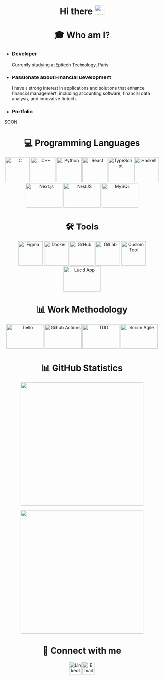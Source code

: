 <h1 align='center'>
  Hi there <img src="https://media.giphy.com/media/hvRJCLFzcasrR4ia7z/giphy.gif" width="30">
</h1>

<h1 align="center">
  🎓 Who am I?
</h1>

- ### Developer

  Currently studying at Epitech Technology, Paris
- ### Passionate about Financial Development

  I have a strong interest in applications and solutions that enhance financial management, including accounting software, financial data analysis, and innovative fintech.
- ### Portfolio
SOON

<h1 align="center">
  💻 Programming Languages
</h1>

<div align="center">
  <img src="https://cdn.jsdelivr.net/gh/devicons/devicon/icons/c/c-original.svg" alt="C" width="80" height="80"/> 
  <img src="https://cdn.jsdelivr.net/gh/devicons/devicon/icons/cplusplus/cplusplus-original.svg" alt="C++" width="80" height="80"/> 
  <img src="https://cdn.jsdelivr.net/gh/devicons/devicon/icons/python/python-original.svg" alt="Python" width="80" height="80"/>
  <img src="https://cdn.jsdelivr.net/gh/devicons/devicon/icons/react/react-original.svg" alt="React" width="80" height="80"/>
  <img src="https://cdn.jsdelivr.net/gh/devicons/devicon/icons/typescript/typescript-original.svg" alt="TypeScript" width="80" height="80"/>
  <img src="https://cdn.jsdelivr.net/gh/devicons/devicon/icons/haskell/haskell-original.svg" alt="Haskell" width="80" height="80"/>
  <img src="https://github.com/user-attachments/assets/3c9dba62-82bb-4916-8d1b-4c9ad26d88ca" alt="Next.js" width="120" height="80"/>
  <img src="https://github.com/user-attachments/assets/d672eb08-8e67-4a32-8f90-d9e3995a488c" alt="NestJS" width="120" height="80"/>
  <img src="https://github.com/user-attachments/assets/63a23a0c-185d-4e2b-aedd-0599da2a3224" alt="MySQL" width="120" height="80"/>
</div>

<h1 align="center">
  🛠️ Tools
</h1>

<div align="center">
  <img src="https://cdn.jsdelivr.net/gh/devicons/devicon/icons/figma/figma-original.svg" alt="Figma" width="80" height="80"/>
  <img src="https://cdn.jsdelivr.net/gh/devicons/devicon/icons/docker/docker-original.svg" alt="Docker" width="80" height="80"/>
  <img src="https://github.com/user-attachments/assets/db80d1f7-0342-43b1-aef8-4f5af842a7c8" alt="GitHub" width="80" height="80"/>
  <img src="https://cdn.jsdelivr.net/gh/devicons/devicon/icons/gitlab/gitlab-original.svg" alt="GitLab" width="80" height="80"/>
  <img src="https://github.com/user-attachments/assets/94c46b3f-d23a-4296-9902-a49f02e58c2e" alt="Custom Tool" width="80" height="80"/>
  <img src="https://github.com/user-attachments/assets/5175bd36-e635-4525-9bf0-8808bca15307" alt="Lucid App" width="120" height="80"/>
</div>

<h1 align="center">
  📊 Work Methodology
</h1>

<div align="center">
  <img src="https://github.com/user-attachments/assets/1c5b2ac3-5d10-4796-8673-388b6a8d4542" alt="Trello" width="120" height="80"/>
  <img src="https://github.com/user-attachments/assets/b6381d3e-cb0c-41d6-bce3-45f44ad4bf35" alt="Github Actions" width="120" height="80"/>
  <img src="https://github.com/user-attachments/assets/96d04a7f-2f15-4962-8464-a0ef7a50a7da" alt="TDD" width="120" height="80"/>
  <img src="https://github.com/user-attachments/assets/bea76286-4d67-460d-860f-b883335d735d" alt="Scrum Agile" width="120" height="80"/>
</div>

<h1 align="center">
  📊 GitHub Statistics
</h1>

<p align="center">
  <img width=400 src='https://github-readme-streak-stats.herokuapp.com/?user=Nicolasalx&theme=vue-dark&hide_border=true' />
</p>

<p align="center">
  <img width=400 src='https://github-readme-stats.vercel.app/api/top-langs/?username=Nicolasalx&theme=vue-dark&show_icons=true&hide_border=true&layout=compact' />
</p>

<h1 align="center">
  🔗 Connect with me
</h1>

<p align="center">
  <a href="https://www.linkedin.com/in/nicolas-alexandre" target="_blank">
    <img src="https://cdn.jsdelivr.net/gh/devicons/devicon/icons/linkedin/linkedin-original.svg" alt="LinkedIn" width="40" height="40"/>
  </a>
  <a href="mailto:votre-email@example.com">
    <img src="https://cdn.jsdelivr.net/gh/devicons/devicon/icons/google/google-original.svg" alt="Email" width="40" height="40"/>
  </a>
</p>
